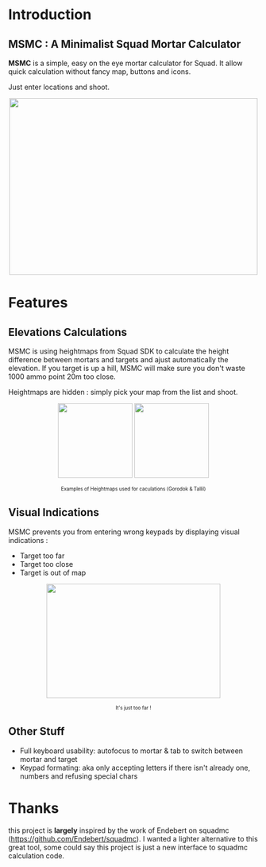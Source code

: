# **Introduction**

## **MSMC** : A Minimalist Squad Mortar Calculator
 
 **MSMC** is a simple, easy on the eye mortar calculator for Squad.
 It allow quick calculation without fancy map, buttons and icons.
 
 Just enter locations and shoot.
 
 
 <p align="center">
   <img width="500" height="355" src="https://i.imgur.com/zPo1Wxc.png">
 </p>
 
# **Features**


## **Elevations Calculations**

MSMC is using heightmaps from Squad SDK to calculate the height difference between mortars and targets and ajust automatically the elevation. If you target is up a hill, MSMC will make sure you don't waste 1000 ammo point 20m too close.

Heightmaps are hidden : simply pick your map from the list and shoot.

 <p align="center">
   <img width="150" height="150" src="https://github.com/sh4rkman/MSMC/blob/master/img/heightmaps/gorodok.jpg?raw=true">
      <img width="150" height="150" src="https://github.com/sh4rkman/MSMC/blob/master/img/heightmaps/tallil.jpg?raw=true">
 </p>
  <p align="center"><sub><sup>Examples of Heightmaps used for caculations (Gorodok & Tallil)</sub></sup></p>


## **Visual Indications**

MSMC prevents you from entering wrong keypads by displaying visual indications :
- Target too far
- Target too close
- Target is out of map

 <p align="center">
   <img width="350" height="230" src="https://i.imgur.com/tOb6KtR.png">
 </p>
  <p align="center"><sub><sup>It's just too far !</sub></sup></p>


## **Other Stuff**
- Full keyboard usability: autofocus to mortar & tab to switch between mortar and target
- Keypad formating: aka only accepting letters if there isn't already one, numbers and refusing special chars


# Thanks

this project is **largely** inspired by the work of Endebert on squadmc (https://github.com/Endebert/squadmc).
I wanted a lighter alternative to this great tool, some could say this project is just a new interface to squadmc calculation code.

